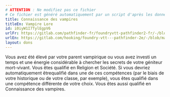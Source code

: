 ```yaml
---
# ATTENTION : Ne modifiez pas ce fichier
# Ce fichier est généré automatiquement par un script d'après les données du module Foundry VTT officiel et de sa traduction
title: Connaissance des vampires
titleEn: Vampire Lore
id: i0iyW1I7TylEgpV6
urlFr: https://gitlab.com/pathfinder-fr/foundryvtt-pathfinder2-fr/-/blob/master/data/feats/i0iyW1I7TylEgpV6.htm
urlEn: https://gitlab.com/hooking/foundry-vtt---pathfinder-2e/-/blob/master/packs/data/feats.db/vampire-lore.json
layout: dons
---
```

Vous avez été élevé par votre parent vampirique ou vous avez investi un temps et une énergie considérable à chercher les secrets de votre géniteur mort-vivant. Vous êtes qualifié en Religion et Société. Si vous devriez automatiquement êtrequalifié dans une de ces compétences (par le biais de votre historique ou de votre classe, par exemple), vous êtes qualifié dans une compétence différente de votre choix. Vous êtes aussi qualifié en Connaissance des vampires.
